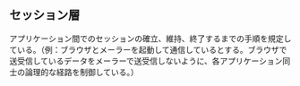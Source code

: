 ## セッション層
アプリケーション間でのセッションの確立、維持、終了するまでの手順を規定している。（例：ブラウザとメーラーを起動して通信しているとする。ブラウザで送受信しているデータをメーラーで送受信しないように、各アプリケーション同士の論理的な経路を制御している。）

